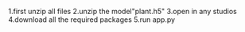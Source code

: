 1.first unzip all files 
2.unzip the model"plant.h5"
3.open in any studios
4.download all the required packages
5.run app.py
